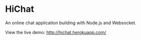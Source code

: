 HiChat
======
 
An online chat application building with Node.js and Websocket.

View the live demo: http://hichat.herokuapp.com/
